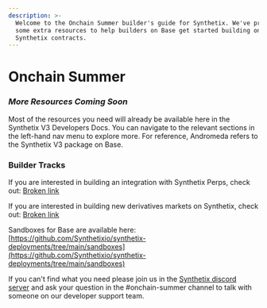 ```yaml
---
description: >-
  Welcome to the Onchain Summer builder's guide for Synthetix. We've provided
  some extra resources to help builders on Base get started building on the
  Synthetix contracts.
---
```


# Onchain Summer



### _More Resources Coming Soon_



Most of the resources you need will already be available here in the Synthetix V3 Developers Docs. You can navigate to the relevant sections in the left-hand nav menu to explore more. For reference, Andromeda refers to the Synthetix V3 package on Base.&#x20;

### Builder Tracks

If you are interested in building an integration with Synthetix Perps, check out: [Broken link](broken-reference "mention")

If you are interested in building new derivatives markets on Synthetix, check out: [Broken link](broken-reference "mention")



Sandboxes for Base are available here: [https://github.com/Synthetixio/synthetix-deployments/tree/main/sandboxes](https://github.com/Synthetixio/synthetix-deployments/tree/main/sandboxes)



If you can't find what you need please join us in the [Synthetix discord server](https://discord.gg/synthetix) and ask your question in the #onchain-summer channel to talk with someone on our developer support team.&#x20;



